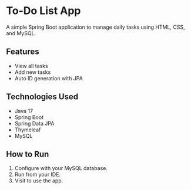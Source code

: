 # To-Do List App

A simple Spring Boot application to manage daily tasks using HTML, CSS, and MySQL.

## Features
- View all tasks
- Add new tasks
- Auto ID generation with JPA

## Technologies Used
- Java 17
- Spring Boot
- Spring Data JPA
- Thymeleaf
- MySQL

## How to Run
1. Configure  with your MySQL database.
2. Run  from your IDE.
3. Visit  to use the app.



